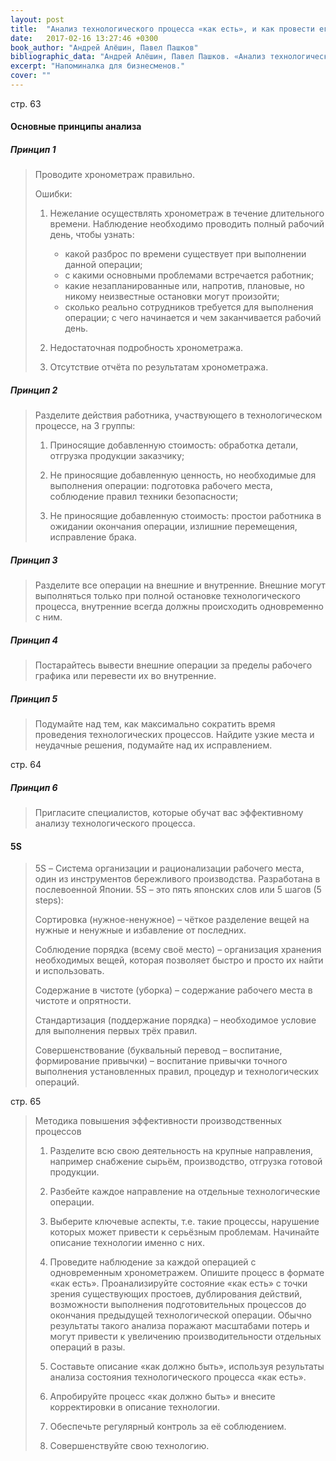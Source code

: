 ```yaml
---
layout: post
title:  "Анализ технологического процесса «как есть», и как провести его правильно"
date:   2017-02-16 13:27:46 +0300
book_author: "Андрей Алёшин, Павел Пашков"
bibliographic_data: "Андрей Алёшин, Павел Пашков. «Анализ технологического процесса «как есть», и как провести его правильно». Ж. «Деловое совершенство» (BusinessExcellence), № 1, 2017 г., стр. 62-67"
excerpt: "Напоминалка для бизнесменов."
cover: ""
---
```


стр. 63

#### Основные принципы анализа

##### Принцип 1

> Проводите хронометраж правильно.
>
> Ошибки:
>
> 1. Нежелание осуществлять хронометраж в течение длительного времени. Наблюдение необходимо проводить полный рабочий день, чтобы узнать:
>
>    - какой разброс по времени существует при выполнении данной операции;
>    - с какими основными проблемами встречается работник;
>    - какие незапланированные или, напротив, плановые, но никому неизвестные остановки могут произойти;
>    - сколько реально сотрудников требуется для выполнения операции; c чего начинается и чем заканчивается рабочий день.
>
> 2. Недостаточная подробность хронометража.
>
> 3. Отсутствие отчёта по результатам хронометража.

##### Принцип 2

> Разделите действия работника, участвующего в технологическом процессе, на 3 группы:
>
> 1) Приносящие добавленную стоимость: обработка детали, отгрузка продукции заказчику;
>
> 2) Не приносящие добавленную ценность, но необходимые для выполнения операции: подготовка рабочего места, соблюдение правил техники безопасности;
>
> 3) Не приносящие добавленную стоимость: простои работника в ожидании окончания операции, излишние перемещения, исправление брака.

##### Принцип 3

> Разделите все операции на внешние и внутренние. Внешние могут выполняться только при полной остановке технологического процесса, внутренние всегда должны происходить одновременно с ним.

##### Принцип 4

> Постарайтесь вывести внешние операции за пределы рабочего графика или перевести их во внутренние.

##### Принцип 5

> Подумайте над тем, как максимально сократить время проведения технологических процессов. Найдите узкие места и неудачные решения, подумайте над их исправлением.

стр. 64

##### Принцип 6

> Пригласите специалистов, которые обучат вас эффективному анализу технологического процесса.

#### 5S

> 5S – Система организации и рационализации рабочего места, один из инструментов бережливого производства. Разработана в послевоенной Японии. 5S – это пять японских слов или 5 шагов (5 steps):
>
> Сортировка (нужное-ненужное) – чёткое разделение вещей на нужные и ненужные и избавление от последних.
>
> Соблюдение порядка (всему своё место) – организация хранения необходимых вещей, которая позволяет быстро и просто их найти и использовать.
>
> Содержание в чистоте (уборка) – содержание рабочего места в чистоте и опрятности.
>
> Стандартизация (поддержание порядка) – необходимое условие для выполнения первых трёх правил.
>
> Совершенствование (буквальный перевод – воспитание, формирование привычки) – воспитание привычки точного выполнения установленных правил, процедур и технологических операций.

стр. 65

> Методика повышения эффективности производственных процессов
>
> 1. Разделите всю свою деятельность на крупные направления, например снабжение сырьём, производство, отгрузка готовой продукции.
>
> 2. Разбейте каждое направление на отдельные технологические операции.
>
> 3. Выберите ключевые аспекты, т.е. такие процессы, нарушение которых может привести к серьёзным проблемам. Начинайте описание технологии именно с них.
>
> 4. Проведите наблюдение за каждой операцией с одновременным хронометражем. Опишите процесс в формате «как есть». Проанализируйте состояние «как есть» с точки зрения существующих простоев, дублирования действий, возможности выполнения подготовительных процессов до окончания предыдущей технологической операции. Обычно результаты такого анализа поражают масштабами потерь и могут привести к увеличению производительности отдельных операций в разы.
>
> 5. Составьте описание «как должно быть», используя результаты анализа состояния технологического процесса «как есть».
>
> 6. Апробируйте процесс «как должно быть» и внесите корректировки  в описание технологии.
>
> 7. Обеспечьте регулярный контроль за её соблюдением.
>
> 8. Совершенствуйте свою технологию.

